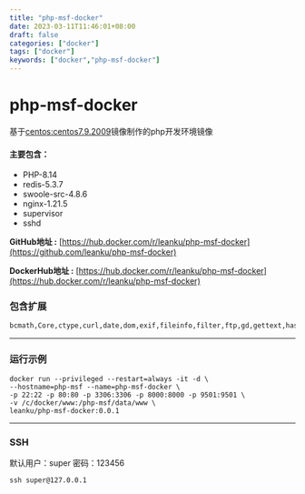 ```yaml
---
title: "php-msf-docker"
date: 2023-03-11T11:46:01+08:00
draft: false
categories: ["docker"]
tags: ["docker"]
keywords: ["docker","php-msf-docker"]
---
```



# php-msf-docker
基于[centos:centos7.9.2009](https://hub.docker.com/layers/library/centos/centos7.9.2009/images/sha256-dead07b4d8ed7e29e98de0f4504d87e8880d4347859d839686a31da35a3b532f?context=explore)镜像制作的php开发环境镜像

#### 主要包含：
* PHP-8.14
* redis-5.3.7
* swoole-src-4.8.6
* nginx-1.21.5
* supervisor
* sshd

**GitHub地址 :** [https://hub.docker.com/r/leanku/php-msf-docker](https://github.com/leanku/php-msf-docker)

**DockerHub地址 :** [https://hub.docker.com/r/leanku/php-msf-docker](https://hub.docker.com/r/leanku/php-msf-docker)   

### 包含扩展
```bash
bcmath,Core,ctype,curl,date,dom,exif,fileinfo,filter,ftp,gd,gettext,hash,iconv,intl,json,libxml,mbstring,mysqli,mysqlnd,openssl,pcntl,pcre,PDO,pdo_mysql,pdo_pgsql,pdo_sqlite,pgsql,Phar,posix,redis,Reflection,session,shmop,SimpleXML,soap,sockets,sodium,SPL,sqlite3,standard,sysvsem,tokenizer,xml,xmlreader,xmlwriter,xsl,zip,zlib,swoole
``` 

------

### 运行示例
```
docker run --privileged --restart=always -it -d \
--hostname=php-msf --name=php-msf-docker \
-p 22:22 -p 80:80 -p 3306:3306 -p 8000:8000 -p 9501:9501 \
-v /c/docker/www:/php-msf/data/www \
leanku/php-msf-docker:0.0.1
```
------

### SSH  

默认用户：super   密码：123456

``` shell
ssh super@127.0.0.1
```
